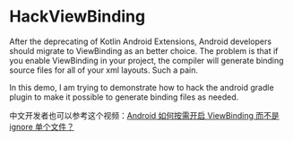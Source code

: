 # HackViewBinding

After the deprecating of Kotlin Android Extensions, Android developers should migrate to ViewBinding as an better choice. The problem is that if you enable ViewBinding  in your project, the compiler will generate binding source files for all of your xml layouts. Such a pain.

In this demo, I am trying to demonstrate how to hack the android gradle plugin to make it possible to generate binding files as needed.

中文开发者也可以参考这个视频：[Android 如何按需开启 ViewBinding 而不是 ignore 单个文件？](https://www.bilibili.com/video/BV1HR4y1A7yW/)